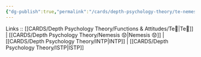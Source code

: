 ```yaml
---
{"dg-publish":true,"permalink":"/cards/depth-psychology-theory/te-nemesis/","created":"2023-01-05T12:03:55.668+01:00","updated":"2023-04-21T13:49:24.399+02:00"}
---
```


Links :: [[CARDS/Depth Psychology Theory/Functions & Attitudes/Te🏹\|Te🏹]] | [[CARDS/Depth Psychology Theory/Nemesis 😟\|Nemesis 😟]] | [[CARDS/Depth Psychology Theory/INTP\|INTP]] | [[CARDS/Depth Psychology Theory/ISTP\|ISTP]]
